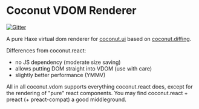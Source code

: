 # Coconut VDOM Renderer

[![Gitter](https://badges.gitter.im/Join%20Chat.svg)](https://gitter.im/MVCoconut/Lobby)

A pure Haxe virtual dom renderer for [coconut.ui](https://github.com/MVCoconut/coconut.ui) based on [coconut.diffing](https://github.com/MVCoconut/coconut.diffing).

Differences from coconut.react:

- no JS dependency (moderate size saving)
- allows putting DOM straight into VDOM (use with care)
- slightly better performance (YMMV)

All in all coconut.vdom supports everything coconut.react does, except for the rendering of "pure" react components. You may find coconut.react + preact (+ preact-compat) a good middleground.
